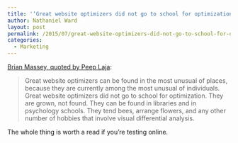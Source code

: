 ```yaml
---
title: '‘Great website optimizers did not go to school for optimization.’'
author: Nathaniel Ward
layout: post
permalink: /2015/07/great-website-optimizers-did-not-go-to-school-for-optimization/
categories:
  - Marketing
---
```

[Brian Massey, quoted by Peep Laja][1]:

> Great website optimizers can be found in the most unusual of places, because they are currently among the most unusual of individuals. Great website optimizers did not go to school for optimization. They are grown, not found. They can be found in libraries and in psychology schools. They tend bees, arrange flowers, and any other number of hobbies that involve visual differential analysis.

The whole thing is worth a read if you’re testing online.

 [1]: https://conversionxl.com/recognize-great-conversion-optimization-people/